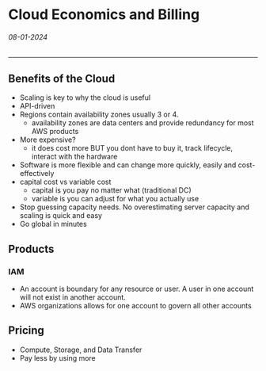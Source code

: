 # Cloud Economics and Billing
###### 08-01-2024
---
## Benefits of the Cloud
- Scaling is key to why the cloud is useful
- API-driven 
- Regions contain availability zones usually 3 or 4. 
	- availability zones are data centers and provide redundancy for most AWS products
- More expensive?
	- it does cost more BUT you dont have to buy it, track lifecycle, interact with the hardware
- Software is more flexible and can change more quickly, easily and cost-effectively
- capital cost vs variable cost
	- capital is you pay no matter what (traditional DC) 
	- variable is you can adjust for what you actually use
- Stop guessing capacity needs. No overestimating server capacity and scaling is quick and easy
- Go global in minutes
## Products
### IAM
- An account is boundary for any resource or user. A user in one account will not exist in another account.
- AWS organizations allows for one account to govern all other accounts
## Pricing
- Compute, Storage, and Data Transfer
- Pay less by using more